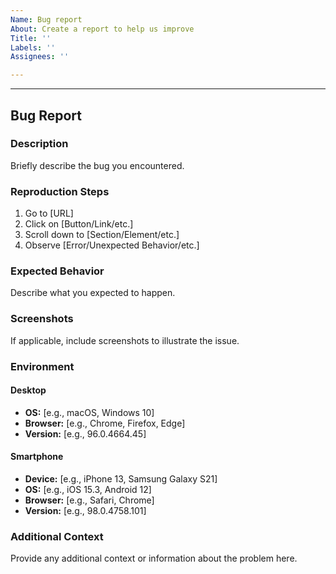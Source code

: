 ```yaml
---
Name: Bug report
About: Create a report to help us improve
Title: ''
Labels: ''
Assignees: ''

---
```


---
## Bug Report

### Description

Briefly describe the bug you encountered.

### Reproduction Steps

1. Go to [URL]
2. Click on [Button/Link/etc.]
3. Scroll down to [Section/Element/etc.]
4. Observe [Error/Unexpected Behavior/etc.]

### Expected Behavior

Describe what you expected to happen.

### Screenshots

If applicable, include screenshots to illustrate the issue.

### Environment

#### Desktop

- **OS:** [e.g., macOS, Windows 10]
- **Browser:** [e.g., Chrome, Firefox, Edge]
- **Version:** [e.g., 96.0.4664.45]

#### Smartphone

- **Device:** [e.g., iPhone 13, Samsung Galaxy S21]
- **OS:** [e.g., iOS 15.3, Android 12]
- **Browser:** [e.g., Safari, Chrome]
- **Version:** [e.g., 98.0.4758.101]

### Additional Context

Provide any additional context or information about the problem here.
